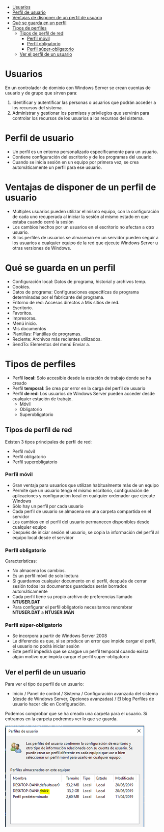 - [Usuarios](#Usuarios)
- [Perfil de usuario](#Perfil-de-usuario)
- [Ventajas de disponer de un perfil de usuario](#Ventajas-de-disponer-de-un-perfil-de-usuario)
- [Qué se guarda en un perfil](#Qu%C3%A9-se-guarda-en-un-perfil)
- [Tipos de perfiles](#Tipos-de-perfiles)
  - [Tipos de perfil de red](#Tipos-de-perfil-de-red)
    - [Perfil móvil](#Perfil-m%C3%B3vil)
    - [Perfil obligatorio](#Perfil-obligatorio)
    - [Perfil súper-obligatorio](#Perfil-s%C3%BAper-obligatorio)
  - [Ver el perfil de un usuario](#Ver-el-perfil-de-un-usuario)

# Usuarios

En un controlador de dominio con Windows Server se crean cuentas de usuario y de grupo que sirven para:

1. Identificar y autentificar las personas o usuarios que podrán acceder a los recursos del sistema.
2. Administrar y gestionar los permisos y privilegios que servirán para controlar los recursos de los usuarios a los recursos del sistema.

# Perfil de usuario

- Un perfil es un entorno personalizado específicamente para un usuario.
- Contiene configuración del escritorio y de los programas del usuario.
- Cuando se inicia sesión en un equipo por primera vez, se crea automáticamente un perfil para ese usuario.

# Ventajas de disponer de un perfil de usuario

- Múltiples usuarios pueden utilizar el mismo equipo, con la configuración de cada uno recuperada al iniciar la sesión al mismo estado en que estaba cuando cerró la sesión
- Los cambios hechos por un usuarios en el escritorio no afectan a otro usuario.
- Si los perfiles de usuarios se almacenan en un servidor pueden seguir a los usuarios a cualquier equipo de la red que ejecute Windows Server u otras versiones de Windows.

# Qué se guarda en un perfil

- Configuración local: Datos de programa, historial y archivos temp.
- Cookies.
- Datos de programa: Configuraciones especifícas de programa determinadas por el fabricante del programa.
- Entorno de red: Accesos directos a Mis sitios de red.
- Escritorio.
- Favoritos.
- Impresoras.
- Menú inicio.
- Mis documentos
- Plantillas: Plantillas de programas.
- Reciente: Archivos más recientes utilizados.
- SendTo: Elementos del menú Enviar a.

# Tipos de perfiles

- Perfil **local**: Solo accesible desde la estación de trabajo donde se ha creado
- Perfil **temporal**: Se crea por error en la carga del perfil de usuario
- Perfil **de red**: Los usuarios de Windows Server pueden acceder desde cualquier estación de trabajo.
  - Móvil
  - Obligatorio
  - Superobligatorio

## Tipos de perfil de red

Existen 3 tipos principales de perfil de red:

- Perfil móvil
- Perfil obligatorio
- Perfil superobligatorio

### Perfil móvil

- Gran ventaja para usuarios que utilizan habitualmente más de un equipo
- Permite que un usuario tenga el mismo escritorio, configuración de aplicaciones y configuración local en cualquier ordenador que ejecute Windows
- Sólo hay un perfil por cada usuario
- Cada perfil de usuario se almacena en una carpeta compartida en el servidor
- Los cambios en el perfil del usuario permanecen disponibles desde cualquier equipo 
- Después de iniciar sesión el usuario, se copia la información del perfil al equipo local desde el servidor

### Perfil obligatorio

Características:

- No almacena los cambios. 
- Es un perfil móvil de solo lectura
- Si guardamos cualquier documento en el perfil, después de cerrar sesión todos los documentos guardados serán borrados automáticamente
- Cada perfil tiene su propio archivo de preferencias llamado **NTUSER.DAT**
- Para configurar el perfil obligatorio necesitamos renombrar **NTUSER.DAT** a **NTUSER.MAN**

### Perfil súper-obligatorio

- Se incorpora a partir de Windows Server 2008 
- La diferencia es que, si se produce un error que impide cargar el perfil, el usuario no podrá iniciar sesión
- Este perfil impedirá que se cargue un perfil temporal cuando exista algún motivo que impida cargar el perfil super-obligatorio

## Ver el perfil de un usuario

Para ver el tipo de perfil de un usuario:

- Inicio / Panel de control / Sistema / Configuración avanzada del sistema (desde de Windows Server, Opciones avanzadas) 
/ El blog Perfiles de usuario hacer clic en Configuración.

Podemos comprobar que se ha creado una carpeta para el usuario. Si entramos en la carpeta podremos ver lo que se guarda.

![](2019-06-20-16-37-15.png)
